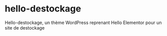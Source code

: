 # hello-destockage
Hello-destockage, un thème WordPress reprenant Hello Elementor pour un site de destockage

